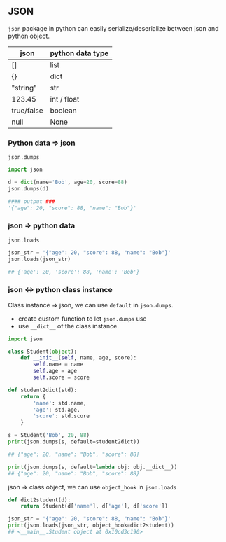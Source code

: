 ## JSON

`json` package in python can easily serialize/deserialize between json and python object.

json | python data type
--- | ---
[] | list
{} | dict
"string" | str
123.45 | int / float
true/false | boolean
null | None

### Python data => json

`json.dumps`

```python
import json

d = dict(name='Bob', age=20, score=88)
json.dumps(d)

#### output ###
'{"age": 20, "score": 88, "name": "Bob"}'
```

### json => python data

`json.loads`

```python
json_str = '{"age": 20, "score": 88, "name": "Bob"}'
json.loads(json_str)

## {'age': 20, 'score': 88, 'name': 'Bob'}
```

### json <=> python class instance

Class instance => json, we can use `default` in `json.dumps`.

- create custom function to let `json.dumps` use
- use `__dict__` of the class instance.

```python
import json

class Student(object):
    def __init__(self, name, age, score):
        self.name = name
        self.age = age
        self.score = score

def student2dict(std):
    return {
        'name': std.name,
        'age': std.age,
        'score': std.score
    }

s = Student('Bob', 20, 88)
print(json.dumps(s, default=student2dict))

## {"age": 20, "name": "Bob", "score": 88}

print(json.dumps(s, default=lambda obj: obj.__dict__))
## {"age": 20, "name": "Bob", "score": 88}
```

json => class object, we can use `object_hook` in `json.loads`

```python
def dict2student(d):
    return Student(d['name'], d['age'], d['score'])

json_str = '{"age": 20, "score": 88, "name": "Bob"}'
print(json.loads(json_str, object_hook=dict2student))
## <__main__.Student object at 0x10cd3c190>
```
